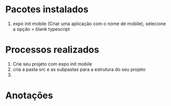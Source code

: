 # Pacotes instalados
1. expo init mobile (Criar uma aplicação com o nome de mobile), selecione a opção = blank typescript



# Processos realizados
1. Crie seu projeto com expo init mobile
2. cria a pasta src e as subpastas para a estrutura do seu projeto
3. 



# Anotações
